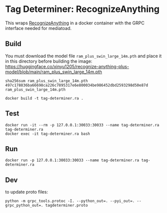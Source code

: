 Tag Determiner: RecognizeAnything
=================================

This wraps [RecognizeAnything](https://github.com/xinyu1205/recognize-anything)
in a docker container with the GRPC interface needed for mediatoad.

Build
-----

You must download the model file `ram_plus_swin_large_14m.pth` and place it in
this directory before building the image:
https://huggingface.co/xinyu1205/recognize-anything-plus-model/blob/main/ram_plus_swin_large_14m.pth

```shell
sha256sum ram_plus_swin_large_14m.pth
497c178836ba66698ca226c7895317e6e800034be986452dbd2593298d50e87d  ram_plus_swin_large_14m.pth
```

```shell
docker build -t tag-determiner.ra .
```

Test
----

```shell
docker run -it --rm -p 127.0.0.1:30033:30033 --name tag-determiner.ra tag-determiner.ra
docker exec -it tag-determiner.ra bash
```

Run
---

```shell
docker run -p 127.0.0.1:30033:30033 --name tag-determiner.ra tag-determiner.ra
```

Dev
---

to update proto files:

```shell
python -m grpc_tools.protoc -I. --python_out=. --pyi_out=. --grpc_python_out=. tagdeterminer.proto
```

<!-- vim: textwidth=80 noautoindent nocindent
-->
